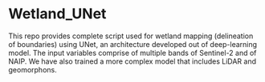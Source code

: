 # Wetland_UNet
This repo provides complete script used for wetland mapping (delineation of boundaries) using UNet, an architecture developed out of deep-learning model. The input variables comprise of multiple bands of Sentinel-2 and of NAIP. We have also trained a more complex model that includes LiDAR and geomorphons.
